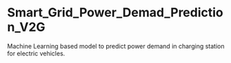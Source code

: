# Smart_Grid_Power_Demad_Prediction_V2G
Machine Learning based model to predict power demand in charging station for electric vehicles.
